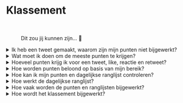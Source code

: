 # Klassement

<figure><img src="../../../.gitbook/assets/Prometheus_Throne.png" alt="" width="375"><figcaption><p>Dit zou jij kunnen zijn... 👀</p></figcaption></figure>

<details>

<summary>Ik heb een tweet gemaakt, waarom zijn mijn punten niet bijgewerkt?</summary>

We vernieuwen de gegevens elke 24 uur, dus je score wordt dienovereenkomstig bijgewerkt. Houd er rekening mee dat een tweet eerst een bepaalde mate van betrokkenheid (weergaven, likes, reacties, retweets) moet hebben om te worden geteld door [LunarCrush](lunarcrush-test.md). Dit kan resulteren in een vertraging van maximaal 48 uur. Het is vermeldenswaard dat er geen limiet is aan het aantal tweets dat je per dag kunt plaatsen. Bij frequent en consistent tweeten hebben de verwerkingsvertragingen van LunarCrush minder impact.

</details>

<details>

<summary>Wat moet ik doen om de meeste punten te krijgen?</summary>

Om de hoogste punten voor het seizoen te behalen, is het doel om elke dag de hoogste positie in de ranglijst te bereiken. Voortdurend behoren tot de top 300 deelnemers vormt een sterke basis, maar het behalen van een prominente rang is een prestatie die de maximale punten veiligstelt.

Het is cruciaal om regelmatig aanwezig te zijn om geen dagelijkse punten mis te lopen. Om je dagelijkse punten verder te optimaliseren, overweeg deze beste praktijken:

Maak gebruik van de [LunarCrush](lunarcrush-test.md) invloedsscore. Houd een consistent publicatieschema aan (10-40 keer per dag voor top-influencers). Gebruik nauwkeurige $tickers en #hashtags (#XBorg, $XBG en #XBG). Bied waardevolle inhoud aan om je volgers te betrekken. Interacteer met relevante berichten, met name die gerelateerd zijn aan tokens, beurzen of NFT's waar je gepassioneerd over bent. Geef prioriteit aan visuele aantrekkingskracht door gebruik te maken van hoogwaardige visuals. Tag andere invloedrijke personen en opmerkelijke figuren die geassocieerd zijn met de tokens waar je je op richt. Vermijd overmatig gebruik van irrelevante hashtags om spam te voorkomen.

</details>

<details>

<summary>Hoeveel punten krijg ik voor een tweet, like, reactie en retweet?</summary>

Aangezien we vertrouwen op [LunarCrush](lunarcrush-test.md), kennen we geen punten toe voor geïsoleerde acties. LunarCrush meet je algehele betrokkenheid bij het XBorg-project gedurende de dag en genereert een ranglijst. Op basis van deze dagelijkse ranglijst verzamelt de speler punten. Voor meer details over hoe de invloedsranglijst wordt gegenereerd, raadpleeg de [FAQ van LunarCrush](https://lunarcrush.com/faq/how-does-lunarcrush-calculate-social-influence).

</details>

<details>

<summary>Hoe worden punten beloond op basis van mijn bereik?</summary>

De cumulatieve betrokkenheidsactiviteiten, waaronder acties zoals tweets, likes, retweets, reacties en volgers, spelen een rol bij het bepalen van je dagelijkse invloedrijke ranglijst zoals gemeten door LunarCrush. XBorg kent op dagelijkse basis punten toe gedurende de fase op basis van deze ranglijst. Het behalen van een hogere rang aan het einde van de fase resulteert in een substantiële beloning.

</details>

<details>

<summary>Hoe kan ik mijn punten en dagelijkse ranglijst controleren?</summary>

Bezoek <mark style="color:red;">**{LINK NAAR KLASSEMENT}**</mark>. De ranglijst wordt elke 24 uur bijgewerkt.

</details>

<details>

<summary>Hoe werkt de dagelijkse ranglijst?</summary>

Op basis van je rangschikking, berekend en gemeten in de afgelopen 24 uur door LunarCrush, krijg je dagelijks punten.

De punten worden als volgt toegekend:

<img src="../../../.gitbook/assets/points_distribution.png" alt="" data-size="original">

Als je rang buiten de 300e plaats valt, ontvang je geen punten voor die dag. Maar dat is het voordeel van deze ranglijst: Elke dag krijg je een nieuwe kans om te presteren.

We hopen dat deze uitleg duidelijkheid geeft over hoe punten worden opgebouwd.

</details>

<details>

<summary>Hoe vaak worden de punten en ranglijsten bijgewerkt?</summary>

We voeren dagelijks gegevensextractie uit en kennen punten toe aan de top 300 influencers van de dag. Hierdoor verandert het klassement eens in de 24 uur.

</details>

<details>

<summary>Hoe wordt het klassement bijgewerkt?</summary>

Elke dag verdien je punten op basis van je dagelijkse rangschikking. Deze punten worden dagelijks opgeteld om het klassement samen te stellen. Dit klassement speelt een cruciale rol bij het bepalen van je beloningen aan het einde van de kwalificatie- of seizoensperiode.

</details>